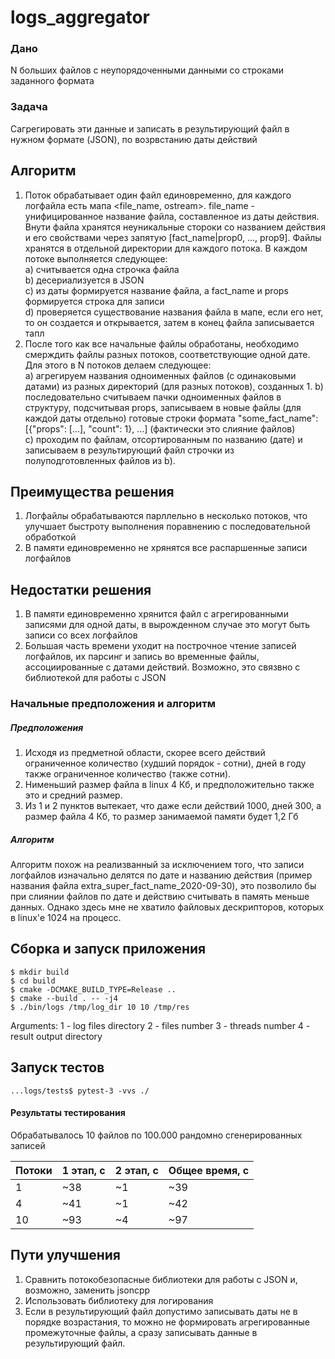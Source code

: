 # logs_aggregator

### Дано 
N больших файлов с неупорядоченными данными со строками заданного формата

### Задача
Сагрегировать эти данные и записать в результирующий файл в нужном формате (JSON),
по возрвстанию даты действий

## Алгоритм
1. Поток обрабатывает один файл единовременно, для каждого логфайла есть мапа 
<file_name, ostream>. file_name - унифицированное название файла, составленное из даты 
действия. Внути файла хранятся неуникальные стороки со названием действия и его 
свойствами через запятую [fact_name|prop0, ..., prop9]. Файлы хранятся в отдельной 
директории для каждого потока. В каждом потоке выполняется следующее:  
    a) считывается одна строчка файла  
    b) десериализуется в JSON  
    c) из даты формируется название файла, а fact_name и props формируется строка для записи    
    d) проверяется существование названия файла в мапе, если его нет, то он создается 
    и открывается, затем в конец файла записывается тапл
2. После того как все начальные файлы обработаны, необходимо смерждить файлы разных потоков, 
соответствующие одной дате. Для этого в N потоков делаем следующее:  
    a) агрегируем названия одноименных файлов (с одинаковыми датами) из разных директорий 
    (для разных потоков), созданных 1.
    b) последовательно считываем пачки одноименных файлов в структуру, подсчитывая props, 
    записываем в новые файлы (для каждой даты отдельно) готовые строки формата
    "some_fact_name": [{"props": [...], "count": 1}, ...] (фактически это слияние файлов)  
    c) проходим по файлам, отсортированным по названию (дате) и записываем в результирующий
    файл строчки из полуподготовленных файлов из b).  
    
## Преимущества решения
1. Логфайлы обрабатываются парллельно в несколько потоков, что улучшает быстроту выполнения
поравнению с последовательной обработкой  
2. В памяти единовременно не хрянятся все распаршенные записи логфайлов  

## Недостатки решения
1. В памяти единовременно хрянится файл с агрегированными записями для одной даты, в 
вырожденном случае это могут быть записи со всех логфайлов  
2. Большая часть времени уходит на построчное чтение записей логфайлов, их парсинг и запись 
во временные файлы, ассоциированные с датами действий. Возможно, это связвно с библиотекой для 
работы с JSON  

### Начальные предположения и алгоритм
##### Предположения
1. Исходя из предметной области, скорее всего действий ограниченное количество 
(худший порядок - сотни), дней в году также ограниченное количество (также сотни).  
2. Нименьший размер файла в linux 4 Кб, и предположительно также это и средний размер.  
3. Из 1 и 2 пунктов вытекает, что даже если действий 1000, дней 300, а размер файла 4 Кб,
то размер занимаемой памяти будет 1,2 Гб

##### Алгоритм
Алгоритм похож на реализванный за исключением того, что записи логфайлов изначально делятся 
по дате и названию действия (пример названия файла extra_super_fact_name_2020-09-30), это 
позволило бы при слиянии файлов по дате и действию считывать в память меньше данных. Однако 
здесь мне не хватило файловых дескрипторов, которых в linux'е 1024 на процесс.  

## Сборка и запуск приложения
```
$ mkdir build
$ cd build
$ cmake -DCMAKE_BUILD_TYPE=Release ..
$ cmake --build . -- -j4
$ ./bin/logs /tmp/log_dir 10 10 /tmp/res
```
Arguments:
1 - log files directory
2 - files number
3 - threads number
4 - result output directory

## Запуск тестов
```
...logs/tests$ pytest-3 -vvs ./
```

#### Результаты тестирования
Обрабатывалось 10 файлов по 100.000 рандомно сгенерированных записей

| Потоки | 1 этап, c | 2 этап, c | Общее время, с | 
| ------ | --------- | --------- | -------------- | 
| 1      | ~38       | ~1        | ~39            |  
| 4      | ~41       | ~1        | ~42            |   
| 10     | ~93       | ~4        | ~97            |  

## Пути улучшения
1. Сравнить потокобезопасные библиотеки для работы с JSON и, возможно, заменить jsoncpp  
2. Использовать библиотеку для логирования  
3. Если в результирующий файл допустимо записывать даты не в порядке возрастания, то можно не 
формировать агрегированные промежуточные файлы, а сразу записывать данные в результирующий 
файл.  
